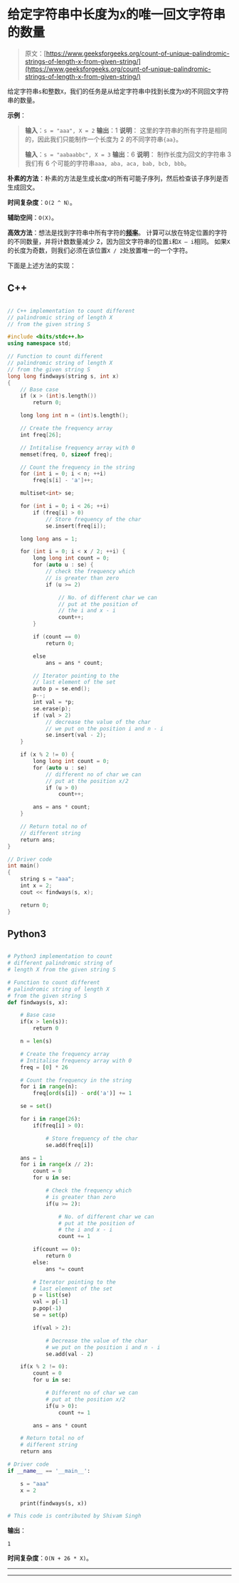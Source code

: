 # 给定字符串中长度为`X`的唯一回文字符串的数量

> 原文：[https://www.geeksforgeeks.org/count-of-unique-palindromic-strings-of-length-x-from-given-string/](https://www.geeksforgeeks.org/count-of-unique-palindromic-strings-of-length-x-from-given-string/)

给定字符串`s`和整数`X`，我们的任务是从给定字符串中找到长度为`X`的不同回文字符串的数量。

**示例**：

> **输入**：`s = "aaa", X = 2`
> **输出**：1
> **说明**：
> 这里的字符串的所有字符是相同的，因此我们只能制作一个长度为 2 的不同字符串`{aa}`。
> 
> **输入**：`s = "aabaabbc", X = 3`
> **输出**：6
> **说明**：
> 制作长度为回文的字符串 3 我们有 6 个可能的字符串`aaa, aba, aca, bab, bcb, bbb`。

**朴素的方法**：朴素的方法是生成长度`X`的所有可能子序列，然后检查该子序列是否生成回文。

**时间复杂度**：`O(2 ^ N）`。

**辅助空间**：`O(X)`。

**高效方法**：想法是找到字符串中所有字符的[**频率**](https://www.geeksforgeeks.org/frequency-of-each-character-in-a-string-using-unordered_map-in-c/)。 计算可以放在特定位置的字符的不同数量，并将计数数量减少 2，因为回文字符串的位置`i`和`X – i`相同。 如果`X`的长度为奇数，则我们必须在该位置`X / 2`处放置唯一的一个字符。

下面是上述方法的实现：

## C++

```cpp

// C++ implementation to count different 
// palindromic string of length X 
// from the given string S 

#include <bits/stdc++.h> 
using namespace std; 

// Function to count different 
// palindromic string of length X 
// from the given string S 
long long findways(string s, int x) 
{ 
    // Base case 
    if (x > (int)s.length()) 
        return 0; 

    long long int n = (int)s.length(); 

    // Create the frequency array 
    int freq[26]; 

    // Intitalise frequency array with 0 
    memset(freq, 0, sizeof freq); 

    // Count the frequency in the string 
    for (int i = 0; i < n; ++i) 
        freq[s[i] - 'a']++; 

    multiset<int> se; 

    for (int i = 0; i < 26; ++i) 
        if (freq[i] > 0) 
            // Store frequency of the char 
            se.insert(freq[i]); 

    long long ans = 1; 

    for (int i = 0; i < x / 2; ++i) { 
        long long int count = 0; 
        for (auto u : se) { 
            // check the frequency which 
            // is greater than zero 
            if (u >= 2) 

                // No. of different char we can 
                // put at the position of 
                // the i and x - i 
                count++; 
        } 

        if (count == 0) 
            return 0; 

        else
            ans = ans * count; 

        // Iterator pointing to the 
        // last element of the set 
        auto p = se.end(); 
        p--; 
        int val = *p; 
        se.erase(p); 
        if (val > 2) 
            // decrease the value of the char 
            // we put on the position i and n - i 
            se.insert(val - 2); 
    } 

    if (x % 2 != 0) { 
        long long int count = 0; 
        for (auto u : se) 
            // different no of char we can 
            // put at the position x/2 
            if (u > 0) 
                count++; 

        ans = ans * count; 
    } 

    // Return total no of 
    // different string 
    return ans; 
} 

// Driver code 
int main() 
{ 
    string s = "aaa"; 
    int x = 2; 
    cout << findways(s, x); 

    return 0; 
} 

```

## Python3

```py

# Python3 implementation to count  
# different palindromic string of 
# length X from the given string S 

# Function to count different 
# palindromic string of length X 
# from the given string S 
def findways(s, x): 

    # Base case 
    if(x > len(s)): 
        return 0

    n = len(s) 

    # Create the frequency array 
    # Intitalise frequency array with 0 
    freq = [0] * 26

    # Count the frequency in the string 
    for i in range(n): 
        freq[ord(s[i]) - ord('a')] += 1

    se = set() 

    for i in range(26): 
        if(freq[i] > 0): 

            # Store frequency of the char 
            se.add(freq[i]) 

    ans = 1
    for i in range(x // 2): 
        count = 0
        for u in se: 

            # Check the frequency which 
            # is greater than zero 
            if(u >= 2): 

                # No. of different char we can 
                # put at the position of 
                # the i and x - i 
                count += 1

        if(count == 0): 
            return 0
        else: 
            ans *= count 

        # Iterator pointing to the 
        # last element of the set 
        p = list(se) 
        val = p[-1] 
        p.pop(-1) 
        se = set(p) 

        if(val > 2): 

            # Decrease the value of the char 
            # we put on the position i and n - i 
            se.add(val - 2) 

    if(x % 2 != 0): 
        count = 0
        for u in se: 

            # Different no of char we can 
            # put at the position x/2 
            if(u > 0): 
                count += 1

        ans = ans * count 

    # Return total no of 
    # different string  
    return ans 

# Driver code 
if __name__ == '__main__': 

    s = "aaa"
    x = 2

    print(findways(s, x)) 

# This code is contributed by Shivam Singh 

```

**输出**：

```
1

```

**时间复杂度**：`O(N + 26 * X)`。



* * *

* * *



